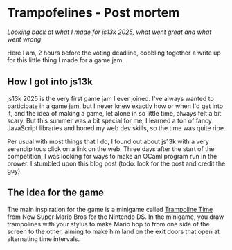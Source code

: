 # Trampofelines - Post mortem

*Looking back at what I made for js13k 2025, what went great and what went wrong*

Here I am, 2 hours before the voting deadline, cobbling together a write up for this little thing I made for a game jam.


## How I got into js13k

js13k 2025 is the very first game jam I ever joined. I've always wanted to participate in a game jam, but I never knew exactly how or when I'd get into it, and the idea of making a game, let alone in so little time, always felt a bit scary. But this summer was a bit special for me, I learned a ton of fancy JavaScript libraries and honed my web dev skills, so the time was quite ripe.

Per usual with most things that I do, I found out about js13k with a very serendipitous click on a link on the web. Three days after the start of the competition, I was looking for ways to make an OCaml program run in the brower. I stumbled upon this blog post (todo: look for the post and credit the guy).

## The idea for the game

The main inspiration for the game is a minigame called [Trampoline Time]() from New Super Mario Bros for the Nintendo DS. In the minigame, you draw trampolines with your stylus to make Mario hop to from one side of the screen to the other, aiming to make him land on the exit doors that open at alternating time intervals.

